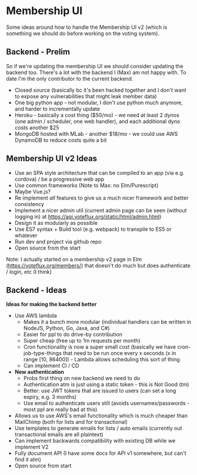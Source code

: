 # Membership UI

Some ideas around how to handle the Membership UI v2 (which is something we should do before working on the voting system). 

## Backend - Prelim

So if we're updating the membership UI we should consider updating the backend too. 
There's a lot with the backend I (Max) am not happy with. To date I'm the only contributor to the current backend.

* Closed source (basically bc it's been hacked together and I don't want to expose any vulnerabilities that might leak member data)
* One big python app - not modular, I don't use python much anymore, and harder to incrementally update
* Heroku - basically a cost thing ($50/mo) - we need at least 2 dynos (one admin / scheduler, one web handler), and each additional dyno costs another $25
* MongoDB hosted with MLab - another $18/mo - we could use AWS DynamoDB to reduce costs quite a bit

## Membership UI v2 Ideas

* Use an SPA style architecture that can be compiled to an app (via e.g. cordova) / be a progressive web app
* Use common frameworks (Note to Max: no Elm/Purescript)
* Maybe Vue.js?
* Re implement _all_ features to give us a much nicer framework and better consistency
* Implement a nicer admin util (current admin page can be seen (without logging in) at https://api.voteflux.org/static/html/admin.html)
* Design it as modularly as possible
* Use ES7 syntax + Build tool (e.g. webpack) to transpile to ES5 or whatever
* Run dev and project via github repo
* Open source from the start

Note: I actually started on a membership v2 page in Elm (https://voteflux.org/members/) that doesn't do much but does authenticate / login, etc (I think)

## Backend - Ideas

**Ideas for making the backend better**

* Use AWS lambda
  * Makes it a bunch more modular (individual handlers can be written in NodeJS, Python, Go, Java, and C#)
  * Easier for ppl to do drive-by contribution
  * Super cheap (free up to 1m requests per month)
  * Cron functionality is now a super small cost (basically we have cron-job-type-things that need to be run once every x seconds (x in range [10, 86400]) - Lambda allows scheduling this sort of thing
  * Can implement CI / CD
* **New authentication**
  * Probs first thing on new backend we need to do
  * Authentication atm is just using a static token - this is Not Good (tm)
  * Better: use JWT tokens that are issued to users (can set a long expiry, e.g. 3 months)
  * Use email to authenticate users still (avoids usernames/passwords - most ppl are really bad at this)
* Allows us to use AWS's email functionality which is much cheaper than MailChimp (both for lists and for transactional)
* Use templates to generate emails for lists / auto emails (currently out transactional emails are all plaintext)
* Can implement backwards compatibility with existing DB while we implement V2
* Fully document API (I have some docs for API v1 somewhere, but can't find it atm)
* Open source from start
